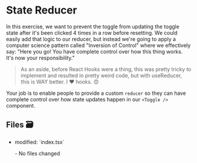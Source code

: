# State Reducer

In this exercise, we want to prevent the toggle from updating the toggle state
after it's been clicked 4 times in a row before resetting. We could easily add
that logic to our reducer, but instead we're going to apply a computer science
pattern called "Inversion of Control" where we effectively say: "Here you go!
You have complete control over how this thing works. It's now your
responsibility."

> As an aside, before React Hooks were a thing, this was pretty tricky to
> implement and resulted in pretty weird code, but with useReducer, this is WAY
> better. I ❤️ hooks. 😍

Your job is to enable people to provide a custom `reducer` so they can have
complete control over how state updates happen in our `<Toggle />` component.

## Files 🗃

<ul>
  <li className="flex gap-2">
    <span>modified:</span>
    <LaunchEditor workshopFile="exercises/06.state-reducer/01-02.problem/index.tsx">
      `index.tsx`
    </LaunchEditor>
  </li>
</ul>

<ul>- No files changed</ul>
